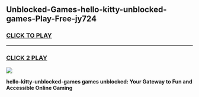 
## Unblocked-Games-hello-kitty-unblocked-games-Play-Free-jy724
<h3>
<a href="https://premium76.site?title=hello-kitty-unblocked-games&ref=23A">CLICK TO PLAY</a></h3>
<hr>

<h3>
<a href="https://premium76.site?title=hello-kitty-unblocked-games&ref=23A">CLICK 2 PLAY</a>
  
</h3>

<a href="https://premium76.site?title=hello-kitty-unblocked-games&ref=23A"><img src="https://clearcache.store/games.png"></a>


**hello-kitty-unblocked-games games unblocked: Your Gateway to Fun and Accessible Online Gaming**
